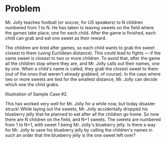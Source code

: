 # Problem

Mr. Jolly teaches football (or soccer, for US speakers) to N
children numbered from 1 to N. He has taken to leaving sweets on the field where the games take place, one for each child. After the game is finished, each child can grab and eat one sweet as their reward.

The children are tired after games, so each child wants to grab the sweet closest to them (using Euclidean distance). This could lead to fights — if the same sweet is closest to two or more children. To avoid that, after the game all the children stop where they are, and Mr. Jolly calls out their names, one by one. When a child's name is called, they grab the closest sweet to them (out of the ones that weren't already grabbed, of course). In the case where two or more sweets are tied for the smallest distance, Mr. Jolly can decide which one the child grabs.

Illustration of Sample Case #2.

This has worked very well for Mr. Jolly for a while now, but today disaster struck! While laying out the sweets, Mr. Jolly accidentally dropped his blueberry jelly that he planned to eat after all the children go home. So now there are N children on the field, and N+1 sweets. The sweets are numbered from 1 to N+1, with sweet 1 being Mr. Jolly's blueberry jelly. Is there a way for Mr. Jolly to save his blueberry jelly by calling the children's names in such an order that the blueberry jelly is the one sweet left over?
